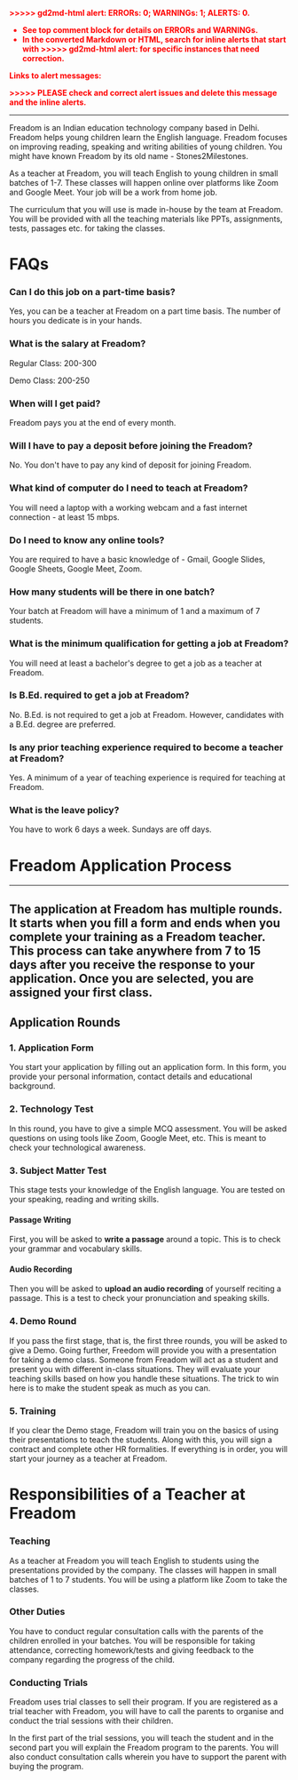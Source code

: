 <!-- Output copied to clipboard! -->

<!-----

Yay, no errors, warnings, or alerts!

Conversion time: 0.521 seconds.


Using this Markdown file:

1. Paste this output into your source file.
2. See the notes and action items below regarding this conversion run.
3. Check the rendered output (headings, lists, code blocks, tables) for proper
   formatting and use a linkchecker before you publish this page.

Conversion notes:

* Docs to Markdown version 1.0β33
* Sat Feb 26 2022 22:17:59 GMT-0800 (PST)
* Source doc: Freadom

WARNING:
You have 3 H1 headings. You may want to use the "H1 -> H2" option to demote all headings by one level.

----->


<p style="color: red; font-weight: bold">>>>>>  gd2md-html alert:  ERRORs: 0; WARNINGs: 1; ALERTS: 0.</p>
<ul style="color: red; font-weight: bold"><li>See top comment block for details on ERRORs and WARNINGs. <li>In the converted Markdown or HTML, search for inline alerts that start with >>>>>  gd2md-html alert:  for specific instances that need correction.</ul>

<p style="color: red; font-weight: bold">Links to alert messages:</p>
<p style="color: red; font-weight: bold">>>>>> PLEASE check and correct alert issues and delete this message and the inline alerts.<hr></p>


Freadom is an Indian education technology company based in Delhi. Freadom helps young children learn the English language. Freadom focuses on improving reading, speaking and writing abilities of young children. You might have known Freadom by its old name - Stones2Milestones.

As a teacher at Freadom, you will teach English to young children in small batches of 1-7. These classes will happen online over platforms like Zoom and Google Meet. Your job will be a work from home job.

The curriculum that you will use is made in-house by the team at Freadom. You will be provided with all the teaching materials like PPTs, assignments, tests, passages etc. for taking the classes. 


# FAQs


### Can I do this job on a part-time basis?

Yes, you can be a teacher at Freadom on a part time basis. The number of hours you dedicate is in your hands.


### What is the salary at Freadom?

Regular Class: 200-300

Demo Class: 200-250


### When will I get paid?

Freadom pays you at the end of every month.


### Will I have to pay a deposit before joining the Freadom?

No. You don't have to pay any kind of deposit for joining Freadom.


### What kind of computer do I need to teach at Freadom?

You will need a laptop with a working webcam and a fast internet connection - at least 15 mbps.


### Do I need to know any online tools?

You are required to have a basic knowledge of - Gmail, Google Slides, Google Sheets, Google Meet, Zoom.


### How many students will be there in one batch?

Your batch at Freadom will have a minimum of 1 and a maximum of 7 students.


### What is the minimum qualification for getting a job at Freadom?

You will need at least a bachelor's degree to get a job as a teacher at Freadom.


### Is B.Ed. required to get a job at Freadom?

No. B.Ed. is not required to get a job at Freadom. However, candidates with a B.Ed. degree are preferred.


### Is any prior teaching experience required to become a teacher at Freadom?

Yes. A minimum of a year of teaching experience is required for teaching at Freadom.


### What is the leave policy?

You have to work 6 days a week. Sundays are off days.


# Freadom Application Process

---



## The application at Freadom has multiple rounds. It starts when you fill a form and ends when you complete your training as a Freadom teacher. This process can take anywhere from 7 to 15 days after you receive the response to your application. Once you are selected,  you are assigned your first class.


## Application Rounds


### 1. Application Form

You start your application by filling out an application form. In this form, you provide your personal information, contact details and educational background. 


###  2. Technology Test

In this round, you have to give a simple MCQ assessment. You will be asked questions on using tools like Zoom, Google Meet, etc. This is meant to check your technological awareness.


### 3. Subject Matter Test

This stage tests your knowledge of the English language. You are tested on your speaking, reading  and writing skills. 


#### Passage Writing

First, you will be asked to **write a passage** around a topic. This is to check your grammar and vocabulary skills.


#### Audio Recording

Then you will be asked to **upload an audio recording** of yourself reciting a passage. This is a test to check your pronunciation and speaking skills.


### 4. Demo Round

If you pass the first stage, that is, the first three rounds, you will be asked to give a Demo. Going further, Freedom will provide you with a presentation for taking a demo class. Someone from Freadom will act as a student and present you with different in-class situations. They will evaluate your teaching skills based on how you handle these situations. The trick to win here is to make the student speak as much as you can.


### 5. Training

If you clear the Demo stage, Freadom will train you on the basics of using their presentations to teach the students. Along with this, you will sign a contract and complete other HR formalities. If everything is in order, you will start your journey as a teacher at Freadom.


# Responsibilities of a Teacher at Freadom


### Teaching

As a teacher at Freadom you will teach English to students using the presentations provided by the company.  The classes will happen in small batches of 1 to 7 students. You will be using a platform like Zoom to take the classes.


### Other Duties

You have to conduct regular consultation calls with the parents of the children enrolled in your batches. You will be responsible for taking attendance, correcting homework/tests and giving feedback to the company regarding the progress of the child.


### Conducting Trials

Freadom uses trial classes to sell their program. If you are registered as a trial teacher with Freadom, you will have to call the parents to organise and conduct the trial sessions with their children. 

In the first part of the trial sessions, you will teach the student and in the second part you will explain the Freadom program to the parents. You will also conduct consultation calls wherein you have to support the parent with buying the program. 
